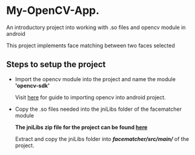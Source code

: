# My-OpenCV-App.

An introductory project into working with .so files and opencv module in android 

This project implements face matching between two faces selected 

## Steps to setup the project 

- Import the opencv module into the project and name the module **'opencv-sdk'** <br>

    Visit [here](https://philipplies.medium.com/setting-up-latest-opencv-for-android-studio-and-kotlin-2021-edition-259be404b133#:~:text=Open%20Android%20Studio%2C%20load%20your,gradle%20inside.) for guide to importing opencv into android project.

- Copy the .so files needed into the jniLibs folder of the facematcher module

    **The jniLibs zip file for the project can be found [here](https://drive.google.com/file/d/1d1SoH60kZI6b30OfR0soSLCjL6k1GNsr/view?usp=sharing)**

    Extract and copy the jniLibs folder into  ***facematcher/src/main/***  of the project.
